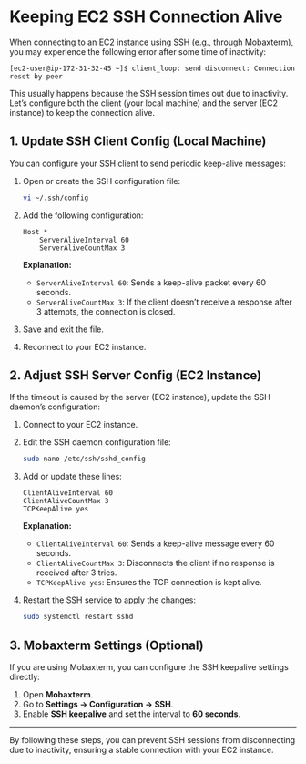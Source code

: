 # Keeping EC2 SSH Connection Alive

When connecting to an EC2 instance using SSH (e.g., through Mobaxterm), you may experience the following error after some time of inactivity:

```
[ec2-user@ip-172-31-32-45 ~]$ client_loop: send disconnect: Connection reset by peer
```

This usually happens because the SSH session times out due to inactivity. Let’s configure both the client (your local machine) and the server (EC2 instance) to keep the connection alive.

## 1. Update SSH Client Config (Local Machine)

You can configure your SSH client to send periodic keep-alive messages:

1. Open or create the SSH configuration file:

   ```bash
   vi ~/.ssh/config
   ```

2. Add the following configuration:

   ```plaintext
   Host *
       ServerAliveInterval 60
       ServerAliveCountMax 3
   ```

   **Explanation:**
   - `ServerAliveInterval 60`: Sends a keep-alive packet every 60 seconds.
   - `ServerAliveCountMax 3`: If the client doesn’t receive a response after 3 attempts, the connection is closed.

3. Save and exit the file.
4. Reconnect to your EC2 instance.

## 2. Adjust SSH Server Config (EC2 Instance)

If the timeout is caused by the server (EC2 instance), update the SSH daemon’s configuration:

1. Connect to your EC2 instance.
2. Edit the SSH daemon configuration file:

   ```bash
   sudo nano /etc/ssh/sshd_config
   ```

3. Add or update these lines:

   ```plaintext
   ClientAliveInterval 60
   ClientAliveCountMax 3
   TCPKeepAlive yes
   ```

   **Explanation:**
   - `ClientAliveInterval 60`: Sends a keep-alive message every 60 seconds.
   - `ClientAliveCountMax 3`: Disconnects the client if no response is received after 3 tries.
   - `TCPKeepAlive yes`: Ensures the TCP connection is kept alive.

4. Restart the SSH service to apply the changes:

   ```bash
   sudo systemctl restart sshd
   ```

## 3. Mobaxterm Settings (Optional)

If you are using Mobaxterm, you can configure the SSH keepalive settings directly:

1. Open **Mobaxterm**.
2. Go to **Settings -> Configuration -> SSH**.
3. Enable **SSH keepalive** and set the interval to **60 seconds**.

---

By following these steps, you can prevent SSH sessions from disconnecting due to inactivity, ensuring a stable connection with your EC2 instance.

